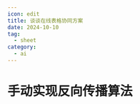 ```yaml
---
icon: edit
title: 谈谈在线表格协同方案
date: 2024-10-10
tag:
  - sheet
category:
  - ai
---
```


# 手动实现反向传播算法

<!-- <embed src="/imgs/谈谈在线表格协同方案.pdf" type="application/pdf" width="1200" height="1200" > -->

<PDF url="/imgs/network.pdf" no-toolbar />
